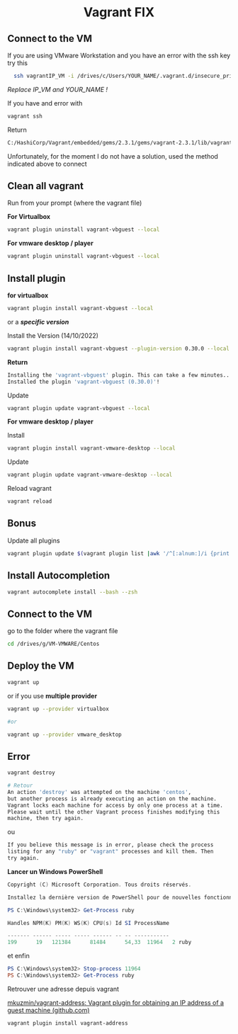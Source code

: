 <h1 align="center">
Vagrant FIX
</h1>

## Connect to the VM

If you are using VMware Workstation and you have an error with the ssh key try this

```bash
  ssh vagrantIP_VM -i /drives/c/Users/YOUR_NAME/.vagrant.d/insecure_private_key
```

*Replace IP_VM and YOUR_NAME !*

If you have and error with

```bash
vagrant ssh
```

Return

```bash
C:/HashiCorp/Vagrant/embedded/gems/2.3.1/gems/vagrant-2.3.1/lib/vagrant/util/subprocess.rb:160:in `rescue in execute':  (216) (Vagrant::Util::Subprocess::LaunchError)
```

Unfortunately, for the moment I do not have a solution, used the method indicated above to connect

## Clean all vagrant

Run from your prompt (where the vagrant file)

**For Virtualbox**

```bash
vagrant plugin uninstall vagrant-vbguest --local
```

**For vmware desktop / player**

```bash
vagrant plugin uninstall vagrant-vbguest --local
```

## Install plugin

**for virtualbox**

```bash
vagrant plugin install vagrant-vbguest --local
```

or a ***specific version***

Install the Version (14/10/2022)

```bash
vagrant plugin install vagrant-vbguest --plugin-version 0.30.0 --local
```

**Return**

```bash
Installing the 'vagrant-vbguest' plugin. This can take a few minutes...
Installed the plugin 'vagrant-vbguest (0.30.0)'!
```

Update

```bash
vagrant plugin update vagrant-vbguest --local
```

**For vmware desktop / player**

Install

```bash
vagrant plugin install vagrant-vmware-desktop --local
```

Update

```bash
vagrant plugin update vagrant-vmware-desktop --local
```

Reload vagrant

```bash
vagrant reload
```

## Bonus

Update all plugins

```bash
vagrant plugin update $(vagrant plugin list |awk '/^[:alnum:]/i {print $1}')
```

## Install Autocompletion

```bash
vagrant autocomplete install --bash --zsh
```

## Connect to the VM

go to the folder where the vagrant file

```bash
cd /drives/g/VM-VMWARE/Centos
```

## Deploy the VM

```bash
vagrant up
```

or if you use **multiple provider**

```bash
vagrant up --provider virtualbox

#or

vagrant up --provider vmware_desktop
```

## Error

```bash
vagrant destroy

# Retour 
An action 'destroy' was attempted on the machine 'centos',
but another process is already executing an action on the machine.
Vagrant locks each machine for access by only one process at a time.
Please wait until the other Vagrant process finishes modifying this
machine, then try again.
```

ou

```bash
If you believe this message is in error, please check the process
listing for any "ruby" or "vagrant" processes and kill them. Then
try again.
```

**Lancer un Windows PowerShell**

```powershell
Copyright (C) Microsoft Corporation. Tous droits réservés.

Installez la dernière version de PowerShell pour de nouvelles fonctionnalités et améliorations ! https://aka.ms/PSWindows

PS C:\Windows\system32> Get-Process ruby

Handles NPM(K) PM(K) WS(K) CPU(s) Id SI ProcessName

------- ------ ----- ----- ------ -- -- -----------
199      19   121384      81484      54,33  11964   2 ruby
```

et enfin

```powershell
PS C:\Windows\system32> Stop-process 11964
PS C:\Windows\system32> Get-Process ruby
```



Retrouver une adresse depuis vagrant 

[mkuzmin/vagrant-address: Vagrant plugin for obtaining an IP address of a guest machine (github.com)](https://github.com/mkuzmin/vagrant-address)

```bash
vagrant plugin install vagrant-address
```
